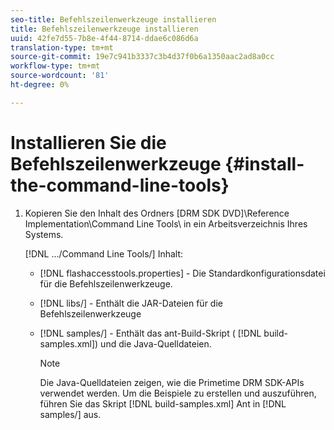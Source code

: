 ```yaml
---
seo-title: Befehlszeilenwerkzeuge installieren
title: Befehlszeilenwerkzeuge installieren
uuid: 42fe7d55-7b8e-4f44-8714-ddae6c086d6a
translation-type: tm+mt
source-git-commit: 19e7c941b3337c3b4d37f0b6a1350aac2ad8a0cc
workflow-type: tm+mt
source-wordcount: '81'
ht-degree: 0%

---
```



# Installieren Sie die Befehlszeilenwerkzeuge {#install-the-command-line-tools}

1. Kopieren Sie den Inhalt des Ordners [DRM SDK DVD]\Reference Implementation\Command Line Tools\ in ein Arbeitsverzeichnis Ihres Systems.

   [!DNL .../Command Line Tools/] Inhalt:

   * [!DNL flashaccesstools.properties] - Die Standardkonfigurationsdatei für die Befehlszeilenwerkzeuge.
   * [!DNL libs/] - Enthält die JAR-Dateien für die Befehlszeilenwerkzeuge
   * [!DNL samples/] - Enthält das ant-Build-Skript (  [!DNL build-samples.xml]) und die Java-Quelldateien.

      >[!NOTE]
      >
      >Die Java-Quelldateien zeigen, wie die Primetime DRM SDK-APIs verwendet werden. Um die Beispiele zu erstellen und auszuführen, führen Sie das Skript [!DNL build-samples.xml] Ant in [!DNL samples/] aus.